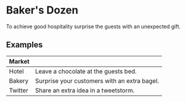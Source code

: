 # Baker's Dozen
To achieve good hospitality surprise the guests with an unexpected gift.

## Examples
| Market  |   |
| ------- | - |
| Hotel   | Leave a chocolate at the guests bed. |
| Bakery  | Surprise your customers with an extra bagel. |
| Twitter | Share an extra idea in a tweetstorm. |

